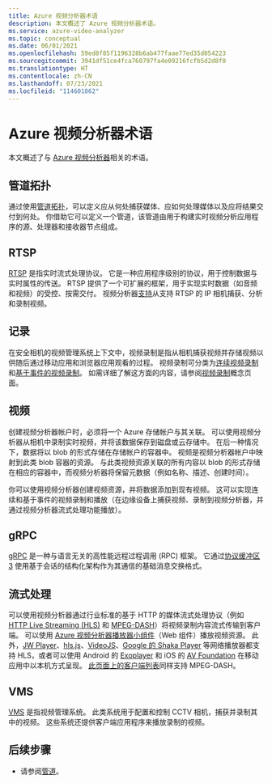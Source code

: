 ```yaml
---
title: Azure 视频分析器术语
description: 本文概述了 Azure 视频分析器术语。
ms.service: azure-video-analyzer
ms.topic: conceptual
ms.date: 06/01/2021
ms.openlocfilehash: 59ed8f85f1196328b6ab477faae77ed35d054223
ms.sourcegitcommit: 3941df51ce4fca760797fa4e09216fcfb5d2d8f0
ms.translationtype: HT
ms.contentlocale: zh-CN
ms.lasthandoff: 07/23/2021
ms.locfileid: "114601862"
---
```

# <a name="azure-video-analyzer-terminology"></a>Azure 视频分析器术语

本文概述了与 [Azure 视频分析器](overview.md)相关的术语。

## <a name="pipeline-topology"></a>管道拓扑

通过使用[管道拓扑](pipeline.md)，可以定义应从何处捕获媒体、应如何处理媒体以及应将结果交付到何处。 你借助它可以定义一个管道，该管道由用于构建实时视频分析应用程序的源、处理器和接收器节点组成。 

## <a name="rtsp"></a>RTSP

[RTSP](https://tools.ietf.org/html/rfc2326) 是指实时流式处理协议。 它是一种应用程序级别的协议，用于控制数据与实时属性的传送。 RTSP 提供了一个可扩展的框架，用于实现实时数据（如音频和视频）的受控、按需交付。 视频分析器[支持](pipeline.md#rtsp-source)从支持 RTSP 的 IP 相机捕获、分析和录制视频。


## <a name="recording"></a>记录

在安全相机的视频管理系统上下文中，视频录制是指从相机捕获视频并存储视频以供随后通过移动应用和浏览器应用观看的过程。 视频录制可分类为[连续视频录制](continuous-video-recording.md)和[基于事件的视频录制](event-based-video-recording-concept.md)。 如需详细了解这方面的内容，请参阅[视频录制](video-recording.md)概念页面。

## <a name="video"></a>视频

创建视频分析器帐户时，必须将一个 Azure 存储帐户与其关联。 可以使用视频分析器从相机中录制实时视频，并将该数据保存到磁盘或云存储中。 在后一种情况下，数据将以 blob 的形式存储在存储帐户的容器中。 视频是视频分析器帐户中映射到此类 blob 容器的资源。 与此类视频资源关联的所有内容以 blob 的形式存储在相应的容器中，而视频分析器将保留元数据（例如名称、描述、创建时间）。

你可以使用视频分析器创建视频资源，并将数据添加到现有视频。 这可以实现连续和基于事件的视频录制和播放（在边缘设备上捕获视频、录制到视频分析器，并通过视频分析器流式处理功能播放）。

## <a name="grpc"></a>gRPC

[gRPC](https://grpc.io/docs/guides/) 是一种与语言无关的高性能远程过程调用 (RPC) 框架。 它通过[协议缓冲区 3](https://developers.google.com/protocol-buffers/docs/proto3) 使用基于会话的结构化架构作为其通信的基础消息交换格式。

## <a name="streaming"></a>流式处理

可以使用视频分析器通过行业标准的基于 HTTP 的媒体流式处理协议（例如 [HTTP Live Streaming (HLS)](https://developer.apple.com/streaming/) 和 [MPEG-DASH](https://dashif.org/about/)）将视频录制内容流式传输到客户端。 可以使用 [Azure 视频分析器播放器小组件](https://github.com/Azure/video-analyzer/blob/main/widgets/readme.md)（Web 组件）播放视频资源。 此外，[JW Player](https://www.jwplayer.com/)、[hls.js](https://github.com/video-dev/hls.js/)、[VideoJS](https://videojs.com/)、[Google 的 Shaka Player](https://github.com/google/shaka-player) 等网络播放器都支持 HLS，或者可以使用 Android 的 [Exoplayer](https://github.com/google/ExoPlayer) 和 iOS 的 [AV Foundation](https://developer.apple.com/av-foundation/) 在移动应用中以本机方式呈现。 [此页面上的客户端列表](https://dashif.org/clients/)同样支持 MPEG-DASH。

## <a name="vms"></a>VMS

[VMS](https://en.wikipedia.org/wiki/Video_management_system) 是指视频管理系统。 此类系统用于配置和控制 CCTV 相机，捕获并录制其中的视频。 这些系统还提供客户端应用程序来播放录制的视频。

## <a name="next-steps"></a>后续步骤

- 请参阅[管道](pipeline.md)。
